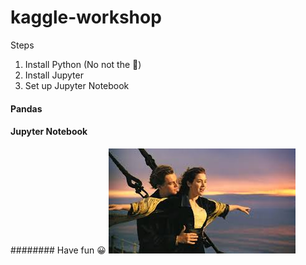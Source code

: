 # kaggle-workshop


Steps

1. Install Python (No not the :snake:)
2. Install Jupyter 
3. Set up Jupyter Notebook






#### Pandas


#### Jupyter Notebook




######## Have fun :grinning:
![Titanic](source/titanic.jpeg)